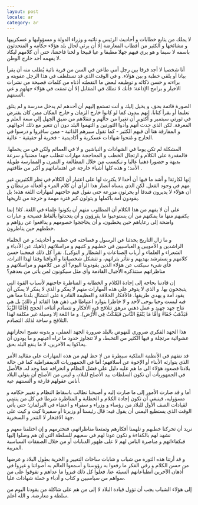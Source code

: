 ```yaml
---
layout: post
locale: ar
category: ar
---
```


لا يملك من يتابع خطابات و أحاديث الرئيس و نائبه و وزراء الدولة و مسؤوليها و عسكرييها و مشائخها و الكثير من أقطاب المعارضة إلا أن يرثي لحال بلد هؤلاء حكامه و المتحدثون باسمه لا سيما و هو يري فيهم جهلا مطبقا و عيا قبيحا و لحنا فاحشا، حتي أن كلامهم ليكاد لا يفهمه أحد خارج الوطن.

أنا شخصيا لا أجد فرقا بين رجل أمي طاعن في السن من قرية نائية يُطلب منه أن يقرأ بيانا أو يلقي خطبة  و بين هؤلاء. و في الوقت الذي قد تستلطف في هذا الرجل عفويته و براءته و حسن ذكائه و توظيفه لبعض ما التقطته أذناه من كلمات فصيحة من نشرات الاخبار و برامج الإذاعة؛ فأنك لا تملك في المقابل إلا أن تمقت في هؤلاء جهلهم و عي ألسنتهم.

الصورة قاتمة بحق، و يخيل إليك و أنت تستمع إليهم أن أحدهم لم يدخل مدرسة و لم يتلق تعليما أو يقرأ كتابا. إنهم يبدون كما لو كانوا خارج الزمان و خارج المكان ممن كان يفترض في ثورتي سبتمبر و أكتوبر أن تغيرا من حالهم و تنقلاهم من ضيق الجهل إلي سعة العلم و المعرفة. لكن الذي حدث أنهم وأدوا الثورتين و التهموا البلد دون أن تتغير مع ذلك أحوالهم.  و المفارقة هنا أن فيهم الكثير - كما تقول سيرهم الذاتية - ممن سافروا و درسوا في الخارج و مُنحوا شهادات عسكرية و أكاديمية - فخرية أو حقيقية - عالية.

المشكلة لم تكن يوما في الشهادات و النياشين و لا في العمائم ولكن في من يحملها. فالمقدرة على الكلام و ارتجال الخطب و المحاججة مهارات تتطلب جهدا مضنيا و سرعة بديهة و حضورا ذهنيا عاليا و تـكتسب من خلال المطالعة و  التمرن و الممارسة طويلة الأمد؛ و هذه كلها أشياء خارجة عن اهتماماتهم و أكبر من طاقتهم .

إنها لكارثة! و أشد ما فيها أن أحدا لا يكترث لها على اعتبار أن الكلام في نظر الكثيرين غير مهم في وجود الفعل. لكن الذي ينساه أنصار هذا الرأي أن كلام المرء و أفعاله مرتبطان و أن هؤلاء لا يديرون فندقا أو يحرثون مزرعة حتى نقول فيم حاجتهم لمهارات اللغة هذه؛ بل يقودون أمة بأكملها و يتولون كبر فترة مهمة و حرجة من تاريخها.

على أن لا يفهم من هذا الكلام أن المطلوب منهم أن يكونوا علماء في اللغة.  كلا! إنما يكفيهم منها ما يمكنهم من أن يستوعبوا ما يقرؤون و أن يتحدثوا بألفاظ فصيحة و عبارات واضحة إلى رعاياهم حين يخطبون، و أن يحاججوا خصومهم و يدافعوا عن رؤاهم و خططهم حين يناظرون. 

و ما زال التاريخ يحدثنا عن الرسول و فصاحته في خطبه و أحاديثه؛  و عن الخلفاء الراشدين و الأمويين و العباسيين في خطبهم و كتبهم و مراسلاتهم (ناهيك عن الأدباء و الشعراء و العلماء و أرباب الصناعات و الشطار و النوكى). نقرأ كل ذلك فيعجبنا حسن كلامهم و نسترشد بهديهم و نتأثر بتراثهم، و تتشكل شخصياتنا و أذواقنا وفقا لهذا التراث. فأي شيء سيكتب عن هؤلاء الذين يقودوننا اليوم؟ أي من كلامهم و مراسلاتهم و مناظراتهم ستتذكره الأجيال القادمة وأي مثل سيكونون لمن يأتي من بعدهم؟  

إن قادتنا بحاجة إلى إجادة الكلام و الخطابة و المناظرة حاجتهم لأسباب القوة التي يتبجحون بها. و الذي لا يتوفر على هذه المهارات منهم لا يفكر و الذي لا يفكر لا يمكن أن يقود أمة و يهدي طريقها. فالأفكار الخلاقة و العظيمة القادرة على انتشال بلدنا مما هي فيه ليست وحيا يوحى لأحد و لا خاطرا يتوارد اعتباطا في ذهن هذا القائد أو ذلك؛ بل هي نتاح جهد جهيد و عمل ذهني مرهق تتلاقح فيه الأفكار و تتصادم أثناءه الحجج (فَأَمَّا الزَّبَدُ فَيَذْهَبُ جُفَاءً وَأَمَّا مَا يَنْفَعُ النَّاسَ فَيَمْكُثُ فِي الْأَرْضِ). و ما اللغة إلا وسيلة غير مكلفة لهذا التلاقح و ساحة لذلك التصادم. 

هذا الجهد الفكري ضروري للنهوض بالبلد ضرورة الجهد العملي، و بدونه تصبح انجازاتهم عشوائية مرتجلة و  فيها الكثير من التخبط، و لا تتجاوز حدود ما تراه أعينهم و ما يودون أن يحاكوا به الآخرين، لا ما ينفع  البلد بحق.

قد نتفهم في الأنظمة الملكية سيطرة من لا حظ لهم من هذه المهارات على مقاليد الأمر الذي يتوارثه الأبناء أو الإخوة عن أسلافهم؛ أما  في الجمهوريات الديمقراطية كما في حالة بلادنا فصعود هؤلاء الى ما هم عليه دليل على فشل النظام و انحرافه عما وجد له. فالأصل في الجمهوريات أن تكون السلطات بيد الأصلح للبلاد، و ليس من الأصلح أن يتولى البلاد أناس عقولهم فارغة و ألسنتهم عية. 

أما و قد صارت الأمور إلى ما صارت إليه و أصبحنا نطالب باسقاط النظام و تغيير حكامه و مسؤوليه، فينبغي أن تكون إجادة الكلام و الخطابة و المناظرة شرطا في كل من ينتمي لقيادات الصف الأول للبلاد من رؤساء و وزراء و سفراء و أعضاء في البرلمان؛ حتي يأتي الوقت الذي يستطيع اليمني أن يقول فيه:  قال رئيسنا أو وزيرنا أو سفيرنا كيت و كيت على جهة الافتخار لا التندر و السخرية.

نريد أن تحركنا خطبهم و تلهمنا أفكارهم وتمتعنا مناظراتهم، فنحترمهم و إن اختلفنا معهم و نشهد لهم بالكفاءة و نكون عونا لهم في سعيهم للسلطة التي إن هم وصلوا إليها فبكفاءاتهم و مناصرة الناس لهم لا على ظهور الدبابات أو من خلال الصفقات السياسية المريبة. 

و قد أرتنا هذه الثورة من شباب و شابات ساحات التغيير و الحرية بطول البلاد و عرضها من حسن الكلام و رقي الفكر ما رفعوا به رؤوسنا و أسمعوا العالم به أصواتنا و غيروا في أذهان الآخرين انطباعاتهم السيئة عنا. فعلوا كل ذلك فبزوا ما عداهم  و تفوقوا على من سواهم من سياسيين و كتاب و أدباء و حملة شهادات عليا.

إلى هؤلاء الشباب يجب أن تؤول قيادة البلاد لا إلى من هم على شاكلة من يقودنا اليوم من سلطة و معارضة. و الله اعلم.

